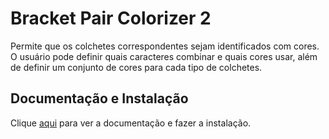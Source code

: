 # Bracket Pair Colorizer 2

Permite que os colchetes correspondentes sejam identificados com cores. O usuário pode definir quais caracteres combinar e quais cores usar, além de definir um conjunto de cores para cada tipo de colchetes.

## Documentação e Instalação

Clique [aqui](https://marketplace.visualstudio.com/items?itemName=CoenraadS.bracket-pair-colorizer-2) para ver a documentação e fazer a instalação.
